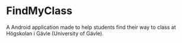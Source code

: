 # FindMyClass
A Android application made to help students find their way to class at Högskolan i Gävle (University of Gävle).
